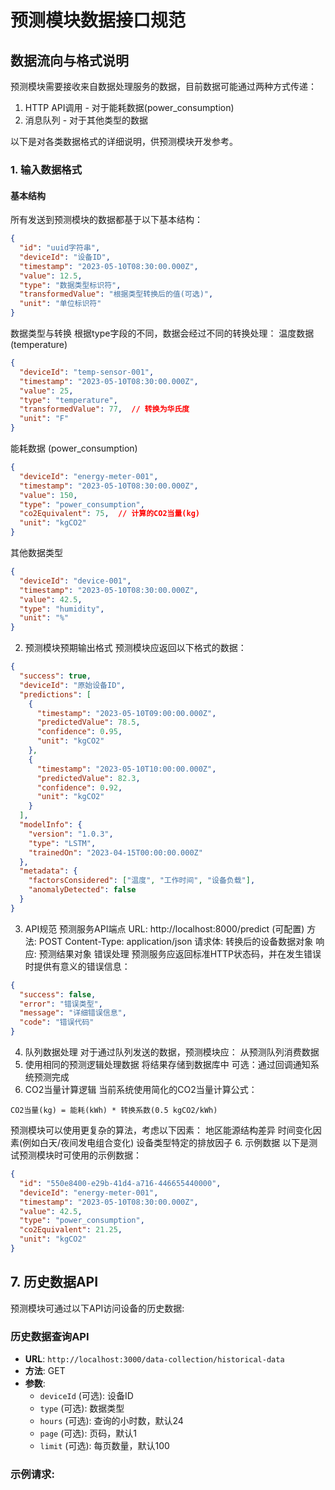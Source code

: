 # 预测模块数据接口规范

## 数据流向与格式说明

预测模块需要接收来自数据处理服务的数据，目前数据可能通过两种方式传递：

1. HTTP API调用 - 对于能耗数据(power_consumption)
2. 消息队列 - 对于其他类型的数据

以下是对各类数据格式的详细说明，供预测模块开发参考。

### 1. 输入数据格式

#### 基本结构

所有发送到预测模块的数据都基于以下基本结构：

```json
{
  "id": "uuid字符串",
  "deviceId": "设备ID",
  "timestamp": "2023-05-10T08:30:00.000Z",
  "value": 12.5,
  "type": "数据类型标识符",
  "transformedValue": "根据类型转换后的值(可选)",
  "unit": "单位标识符"
}
```

数据类型与转换
根据type字段的不同，数据会经过不同的转换处理：
温度数据 (temperature)
```json
{
  "deviceId": "temp-sensor-001",
  "timestamp": "2023-05-10T08:30:00.000Z",
  "value": 25,
  "type": "temperature",
  "transformedValue": 77,  // 转换为华氏度
  "unit": "F"
}
```

能耗数据 (power_consumption)

```json
{
  "deviceId": "energy-meter-001",
  "timestamp": "2023-05-10T08:30:00.000Z", 
  "value": 150,
  "type": "power_consumption",
  "co2Equivalent": 75,  // 计算的CO2当量(kg)
  "unit": "kgCO2"
}
```

其他数据类型
```json
{
  "deviceId": "device-001",
  "timestamp": "2023-05-10T08:30:00.000Z",
  "value": 42.5,
  "type": "humidity",
  "unit": "%"
}
```

2. 预测模块预期输出格式
预测模块应返回以下格式的数据：
```json
{
  "success": true,
  "deviceId": "原始设备ID",
  "predictions": [
    {
      "timestamp": "2023-05-10T09:00:00.000Z",
      "predictedValue": 78.5,
      "confidence": 0.95,
      "unit": "kgCO2"
    },
    {
      "timestamp": "2023-05-10T10:00:00.000Z", 
      "predictedValue": 82.3,
      "confidence": 0.92,
      "unit": "kgCO2"
    }
  ],
  "modelInfo": {
    "version": "1.0.3",
    "type": "LSTM",
    "trainedOn": "2023-04-15T00:00:00.000Z"
  },
  "metadata": {
    "factorsConsidered": ["温度", "工作时间", "设备负载"],
    "anomalyDetected": false
  }
}
```

3. API规范
预测服务API端点
URL: http://localhost:8000/predict (可配置)
方法: POST
Content-Type: application/json
请求体: 转换后的设备数据对象
响应: 预测结果对象
错误处理
预测服务应返回标准HTTP状态码，并在发生错误时提供有意义的错误信息：
```json
{
  "success": false,
  "error": "错误类型",
  "message": "详细错误信息",
  "code": "错误代码"
}
```
4. 队列数据处理
对于通过队列发送的数据，预测模块应：
从预测队列消费数据
2. 使用相同的预测逻辑处理数据
将结果存储到数据库中
可选：通过回调通知系统预测完成
5. CO2当量计算逻辑
当前系统使用简化的CO2当量计算公式：
```
CO2当量(kg) = 能耗(kWh) * 转换系数(0.5 kgCO2/kWh)
```

预测模块可以使用更复杂的算法，考虑以下因素：
地区能源结构差异
时间变化因素(例如白天/夜间发电组合变化)
设备类型特定的排放因子
6. 示例数据
以下是测试预测模块时可使用的示例数据：
```json
{
  "id": "550e8400-e29b-41d4-a716-446655440000",
  "deviceId": "energy-meter-001",
  "timestamp": "2023-05-10T08:30:00.000Z",
  "value": 42.5,
  "type": "power_consumption",
  "co2Equivalent": 21.25,
  "unit": "kgCO2"
}
```

## 7. 历史数据API

预测模块可通过以下API访问设备的历史数据:

### 历史数据查询API

- **URL**: `http://localhost:3000/data-collection/historical-data`
- **方法**: GET
- **参数**:
  - `deviceId` (可选): 设备ID
  - `type` (可选): 数据类型
  - `hours` (可选): 查询的小时数，默认24
  - `page` (可选): 页码，默认1
  - `limit` (可选): 每页数量，默认100

### 示例请求: